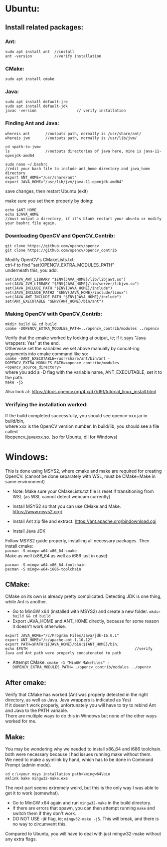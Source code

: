 # Ubuntu: 
## Install related packages: </br>

### Ant:
```
sudo apt install ant  //install
ant -version          //verify installation
```

### CMake:
`sudo apt install cmake`

### Java:
```
sudo apt install default-jre
sudo apt install default-jdk
javac -version                  // verify installation
```

### Finding Ant and Java:
```
whereis ant       //outputs path, normally is /usr/share/ant/
whereis jvm       //outputs path, normally is /usr/lib/jvm/

cd <path-to-jvm>
ls                //outputs directories of java here, mine is java-11-openjdk-amd64

sudo nano ~/.bashrc
//edit your bash file to include ant_home directory and java_home directory
export ANT_HOME="/usr/share/ant"
export JAVA_HOME="/usr/lib/jvm/java-11-openjdk-amd64"
```

save changes, then restart Ubuntu (exit)

make sure you set them properly by doing:
```
echo $ANT_HOME
echo $JAVA_HOME
//must output a directory, if it's blank restart your ubuntu or modify your bashrc file again.
```

### Downloading OpenCV and OpenCV_Contrib:

```
git clone https://github.com/opencv/opencv
git clone https://github.com/opencv/opencv_contrib
```

Modify OpenCV's CMakeLists.txt: </br>
ctrl-f to find "set(OPENCV_EXTRA_MODULES_PATH" </br>
underneath this, you add:

```
set(JAVA_AWT_LIBRARY "$ENV{JAVA_HOME}/lib/libjawt.so")
set(JAVA_JVM_LIBRARY "$ENV{JAVA_HOME}/lib/server/libjvm.so")
set(JAVA_INCLUDE_PATH "$ENV{JAVA_HOME}/include")
set(JAVA_INCLUDE_PATH2 "$ENV{JAVA_HOME}/include/linux")
set(JAVA_AWT_INCLUDE_PATH "$ENV{JAVA_HOME}/include")
set(ANT_EXECUTABLE "$ENV{ANT_HOME}/bin/ant")
```

### Making OpenCV with OpenCV_Contrib:

```
mkdir build && cd build
cmake -DOPENCV_EXTRA_MODULES_PATH=../opencv_contrib/modules ../opencv
```

Verify that the cmake worked by looking at output, ie; if it says "Java wrappers: Yes" at the end. </br>
Otherwise set the variables we set above manually by concat-ing arguments into cmake command like so: </br>
`cmake -DANT_EXECUTABLE=/usr/share/ant/bin/ant -DOPENCV_EXTRA_MODULES_PATH=<opencv_contrib>/modules <opencv_source_directory>` </br>
where you add a -D flag with the variable name, ANT_EXECUTABLE, set it to the path.  </br>
`make -j5`

Also look at: https://docs.opencv.org/4.x/d7/d9f/tutorial_linux_install.html

### Verifying the installation worked:
If the build completed successfully, you should see opencv-xxx.jar in build/bin, </br>
where xxx is the OpenCV version number. In build/lib, you should see a file called </br>
libopencv_javaxxx.so. (so for Ubuntu, dll for Windows)

# Windows:

This is done using MSYS2, where cmake and make are required for creating OpenCV. (cannot be done separately with WSL, must be CMake+Make in same environment)
- Note: Make sure your CMakeLists.txt file is reset if transitioning from WSL (as WSL cannot detect webcam currently)

- Install MSYS2 so that you can use CMake and Make. https://www.msys2.org/
- Install Ant zip file and extract. https://ant.apache.org/bindownload.cgi
- Install Java JDK

Follow MSYS2 guide properly, installing all necessary packages. Then install cmake: </br>
`pacman -S mingw-w64-x86_64-cmake` </br>
Make as well (x86_64 as well as i686 just in case): </br>
```
pacman -S mingw-w64-x86_64-toolchain
pacman -S mingw-w64-i686-toolchain
```

## CMake:

CMake on its own is already pretty complicated. Detecting JDK is one thing, while Ant is another. </br>
- Go to MinGW x64 (installed with MSYS2) and create a new folder. `mkdir build && cd build`
- Export JAVA_HOME and ANT_HOME directly, because for some reason it doesn't work otherwise.
```
export JAVA_HOME="/c/Program Files/Java/jdk-16.0.1"
export ANT_HOME="/c/apache-ant-1.10.12"
export PATH=$PATH:${JAVA_HOME}/bin:${ANT_HOME}/bin;
echo $PATH                                                //verify Java and Ant path were properly concatenated to path
```
- Attempt CMake. `cmake -G "MinGW Makefiles" -DOPENCV_EXTRA_MODULES_PATH=../opencv_contrib/modules ../opencv`

## After cmake:

Verify that CMake has worked (Ant was properly detected in the right directory, as well as Java. Java wrappers is indicated as Yes) </br>
If it doesn't work properly, unfortunately you will have to try to rebind Ant and Java to the PATH variable. </br>
There are multiple ways to do this in Windows but none of the other ways worked for me.

## Make:

You may be wondering why we needed to install x86_64 and i686 toolchain. both were necessary because I had issues running make without them. </br>
We need to make a symlink by hand, which has to be done in Command Prompt (admin mode).
```
cd c:\<your msys installation path>\mingw64\bin
mklink make mingw32-make.exe
```
The next part seems extremely weird, but this is the only way I was able to get it to work (somewhat). </br>
- Go to MinGW x64 again and run `mingw32-make` in the build directory.
- If there are errors that spawn, you can then attempt running `make` and switch them if they don't work.
- DO NOT USE -j# flag, ie; `mingw32-make -j5`. This will break, and there is no way to circumvent this.

Compared to Ubuntu, you will have to deal with just mingw32-make without any extra flags.
